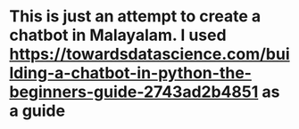 # This is just an attempt to create a chatbot in Malayalam. I used https://towardsdatascience.com/building-a-chatbot-in-python-the-beginners-guide-2743ad2b4851 as a guide
